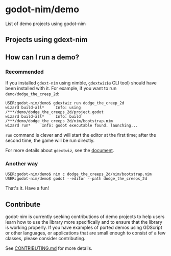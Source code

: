 # godot-nim/demo

List of demo projects using godot-nim

## Projects using gdext-nim
<!-- TEMPLATES: -->
<!-- * [gdext-nim version] [yourname/yourrepo](https://path/to/your/repo): summary (optional) -->
<!-- EXAMPLES: -->
<!-- * [10.1] [panno8M/Dodge the Creeps 2D](https://github.com/panno8M/dodge-the-creeps-2d): A simple 2D game that to avoid creepy monsters -->

## How can I run a demo?

### Recommended

If you installed `gdext-nim` using nimble, `gdextwiz`(a CLI tool) should have been installed with it.
For example, if you want to run `demo/dodge_the_creep_2d`:

```console
USER:godot-nim/demo$ gdextwiz run dodge_the_creep_2d
wizard build-all*     Info: using /***/demo/dodge_the_creeps_2d/project.godot 
wizard build-all*     Info: build /***/demo/dodge_the_creeps_2d/nim/bootstrap.nim
wizard run*     Info: godot executable found. launching... 
```

`run` command is clever and will start the editor at the first time; after the second time, the game will be run directly.

For more details about `gdextwiz`, see the [document][1].

### Another way

```console
USER:godot-nim/demo$ nim c dodge_the_creeps_2d/nim/bootstrap.nim
USER:godot-nim/demo$ godot --editor --path dodge_the_creeps_2d
```

That's it. Have a fun!

## Contribute

godot-nim is currently seeking contributions of demo projects to help users learn how to use the library more specifically and to ensure that the library is working properly.
If you have examples of ported demos using GDScript or other languages, or applications that are small enough to consist of a few classes, please consider contributing.

See [CONTRIBUTING.md][2] for more details.

[1]: https://github.com/godot-nim/gdext-nim/wiki/gdextwiz
[2]: https://github.com/godot-nim/demo/blob/main/CONTRIBUTING.md
